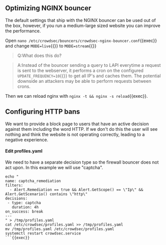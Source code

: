 ## Optimizing NGINX bouncer

The default settings that ship with the NGINX bouncer can be used out of the box, however, if you run a medium-large sized website you can improve the performance.

Open `nano /etc/crowdsec/bouncers/crowdsec-nginx-bouncer.conf`{{exec}} and change `MODE=live`{{}} to `MODE=stream`{{}}

>Q:What does this do?

>A:Instead of the bouncer sending a query to LAPI everytime a request is sent to the webserver, it performs a cron on the configured `UPDATE_FREQUENCY=10`{{}} to get all IP's and caches them. The potential downside an attackers may be able to perform requests between crons.

Then we can reload nginx with `nginx -t && nginx -s reload`{{exec}}.

## Configuring HTTP bans

We want to provide a block page to users that have an active decision against them including the word HTTP. If we don't do this the user will see nothing and think the website is not operating correctly, leading to a negative experience.

#### Edit profiles.yaml

We need to have a separate decision type so the firewall bouncer does not act upon. In this example we will use "captcha".

```
echo "
name: captcha_remediation
filters:
  - Alert.Remediation == true && Alert.GetScope() == \"Ip\" && Alert.GetScenario() contains \"http\"
decisions:
 - type: captcha
   duration: 4h
on_success: break
---
" > /tmp/profiles.yaml
cat /etc/crowdsec/profiles.yaml >> /tmp/profiles.yaml
mv /tmp/profiles.yaml /etc/crowdsec/profiles.yaml
systemctl restart crowdsec.service
```{{exec}}
